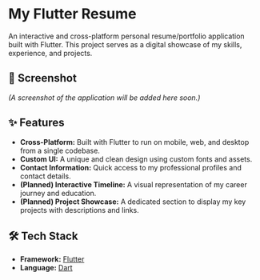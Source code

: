 # My Flutter Resume

An interactive and cross-platform personal resume/portfolio application built with Flutter. This project serves as a digital showcase of my skills, experience, and projects.

## 📸 Screenshot

*(A screenshot of the application will be added here soon.)*

<!-- 
<p align="center">
  <img src="assets/images/screenshot.png" width="300">
</p> 
-->

## ✨ Features

- **Cross-Platform:** Built with Flutter to run on mobile, web, and desktop from a single codebase.
- **Custom UI:** A unique and clean design using custom fonts and assets.
- **Contact Information:** Quick access to my professional profiles and contact details.
- **(Planned) Interactive Timeline:** A visual representation of my career journey and education.
- **(Planned) Project Showcase:** A dedicated section to display my key projects with descriptions and links.

## 🛠️ Tech Stack

- **Framework:** [Flutter](https://flutter.dev/)
- **Language:** [Dart](https://dart.dev/)
